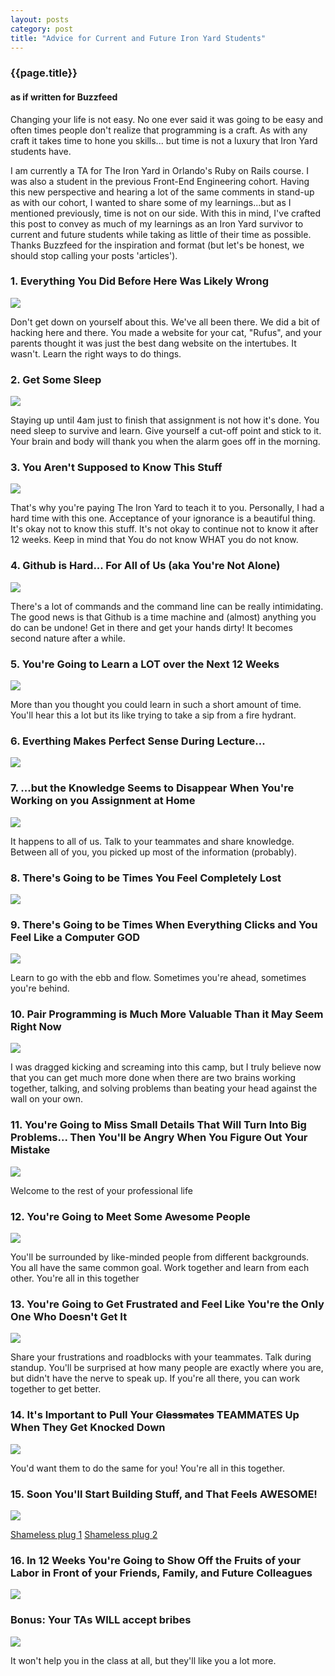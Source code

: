 ```yaml
---
layout: posts
category: post
title: "Advice for Current and Future Iron Yard Students"
---
```


### {{page.title}}

#### as if written for Buzzfeed

Changing your life is not easy. No one ever said it was going to be easy and often times people don't realize that programming is a craft. As with any craft it takes time to hone you skills... but time is not a luxury that Iron Yard students have. 

I am currently a TA for The Iron Yard in Orlando's Ruby on Rails course. I was also a student in the previous Front-End Engineering cohort. Having this new perspective and hearing a lot of the same comments in stand-up as with our cohort, I wanted to share some of my learnings...but as I mentioned previously, time is not on our side. With this in mind, I've crafted this post to convey as much of my learnings as an Iron Yard survivor to current and future students while taking as little of their time as possible. Thanks Buzzfeed for the inspiration and format (but let's be honest, we should stop calling your posts 'articles').

### 1. Everything You Did Before Here Was Likely Wrong

<img class="gif" src="/images/pt1.gif" />

Don't get down on yourself about this. We've all been there. We did a bit of hacking here and there. You made a website for your cat, "Rufus", and your parents thought it was just the best dang website on the intertubes. It wasn't. Learn the right ways to do things.

### 2. Get Some Sleep

<img class="gif" src="/images/pt2.gif" />

Staying up until 4am just to finish that assignment is not how it's done. You need sleep to survive and learn. Give yourself a cut-off point and stick to it. Your brain and body will thank you when the alarm goes off in the morning.

### 3. You Aren't Supposed to Know This Stuff

<img class="gif" src="/images/pt3.gif" />

That's why you're paying The Iron Yard to teach it to you. Personally, I had a hard time with this one. Acceptance of your ignorance is a beautiful thing. It's okay not to know this stuff. It's not okay to continue not to know it after 12 weeks. Keep in mind that You do not know WHAT you do not know.

### 4. Github is Hard... For All of Us (aka You're Not Alone)

<img class="gif" src="/images/pt4.gif" />

There's a lot of commands and the command line can be really intimidating. The good news is that Github is a time machine and (almost) anything you do can be undone! Get in there and get your hands dirty! It becomes second nature after a while.

### 5. You're Going to Learn a LOT over the Next 12 Weeks

<img class="gif" src="/images/pt5.gif" />

More than you thought you could learn in such a short amount of time. You'll hear this a lot but its like trying to take a sip from a fire hydrant.

### 6. Everthing Makes Perfect Sense During Lecture...

<img class="gif" src="/images/pt6.gif" />

### 7. ...but the Knowledge Seems to Disappear When You're Working on you Assignment at Home

<img class="gif" src="/images/pt7.gif" />

It happens to all of us. Talk to your teammates and share knowledge. Between all of you, you picked up most of the information (probably).

### 8. There's Going to be Times You Feel Completely Lost

<img class="gif" src="/images/pt8.gif" />

### 9. There's Going to be Times When Everything Clicks and You Feel Like a Computer GOD

<img class="gif" src="/images/pt9.gif" />

Learn to go with the ebb and flow. Sometimes you're ahead, sometimes you're behind.

### 10. Pair Programming is Much More Valuable Than it May Seem Right Now

<img class="gif" src="/images/pt10.gif" />

I was dragged kicking and screaming into this camp, but I truly believe now that you can get much more done when there are two brains working together, talking, and solving problems than beating your head against the wall on your own.

### 11. You're Going to Miss Small Details That Will Turn Into Big Problems... Then You'll be Angry When You Figure Out Your Mistake

<img class="gif" src="/images/pt11.gif" />

Welcome to the rest of your professional life

### 12. You're Going to Meet Some Awesome People

<img class="gif" src="/images/pt12.gif" />

You'll be surrounded by like-minded people from different backgrounds. You all have the same common goal. Work together and learn from each other. You're all in this together

### 13. You're Going to Get Frustrated and Feel Like You're the Only One Who Doesn't Get It

<img class="gif" src="/images/pt13.gif" />

Share your frustrations and roadblocks with your teammates. Talk during standup. You'll be surprised at how many people are exactly where you are, but didn't have the nerve to speak up. If you're all there, you can work together to get better.

### 14. It's Important to Pull Your ~~Classmates~~ TEAMMATES Up When They Get Knocked Down

<img class="gif" src="/images/pt14.gif" />

You'd want them to do the same for you! You're all in this together.

### 15. Soon You'll Start Building Stuff, and That Feels AWESOME!

<img class="gif" src="/images/pt15.gif" />

[Shameless plug 1](http://arigonzo.com/post/2014/12/30/the-mighty-davidbot.html)
[Shameless plug 2](http://cardistryapp.github.io)

### 16. In 12 Weeks You're Going to Show Off the Fruits of your Labor in Front of your Friends, Family, and Future Colleagues

<img class="gif" src="/images/pt16.gif" />

### Bonus: Your TAs WILL accept bribes

<img class="gif" src="/images/ptBonus.gif" />

It won't help you in the class at all, but they'll like you a lot more.